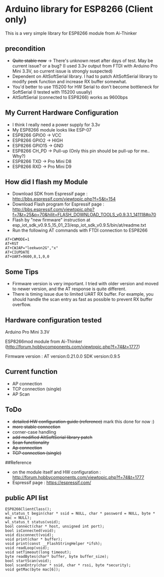 # Arduino library for ESP8266 (Client only)

This is a very simple library for ESP8266 module from Ai-Thinker

## precondition

- ~~Quite stable now~~ -> There's unknown reset after days of test. May be current issue? or a bug? (I used 3.3v output from FTDI with Arduino Pro Mini 3.3V, so current issue is strongly suspected)
- Dependent on AltSoftSerial library. I had to patch AltSoftSerial library to modify peek function and increase RX buffer somewhat.
- You'd better to use 115200 for HW Serial to don't become bottleneck for SoftSerial (I tested with 115200 usually)
- AltSoftSerial (connected to ESP8266) works as 9600bps

## My Current Hardware Configuration

- I think I really need a power supply for 3.3v
- My ESP8266 module looks like ESP-07
- ESP8266 GPIO0 -> VCC
- ESP8266 GPIO2 -> HIGH
- ESP8266 GPIO15 -> GND
- ESP8266 CH\_PD -> Pull-up (Only this pin should be pull-up for me.. Why?)
- ESP8266 TXD -> Pro Mini D8
- ESP8266 RXD -> Pro Mini D9

## How did I flash my Module

- Download SDK from Espressif page : http://bbs.espressif.com/viewtopic.php?f=5&t=154
- Download Flash program for Espressif page : http://bbs.espressif.com/viewtopic.php?f=7&t=25&p=70&hilit=FLASH_DOWNLOAD_TOOLS_v0.9.3.1_141118#p70
- Flash by "new firmware" instruction at esp\_iot\_sdk\_v0.9.5\_15\_01\_23/esp\_iot\_sdk\_v0.9.5/bin/at/readme.txt
- Run the following AT commands with FTDI connection to ESP8266
```
AT+CWMODE=1
AT+RST
AT+CWJAP="leekwon2G","x"
AT+CIUPDATE
AT+UART=9600,8,1,0,0
```

## Some Tips

- Firmware version is very important. I tried with older version and moved to newer version, and the AT response is quite different.
- There is timing issue due to limited UART RX buffer. For example, you should handle the scan entry as fast as possible to prevent RX buffer overflow.

## Hardware configuration tested

Arduino Pro Mini 3.3V

ESP8266mod module from Ai-Thinker (http://forum.hobbycomponents.com/viewtopic.php?f=74&t=1777)

Firmware version :
AT version:0.21.0.0
SDK version:0.9.5

## Current function

- AP connection
- TCP connection (single)
- AP Scan

## ToDo

- ~~detailed HW configuration guide (reference)~~ mark this done for now :)
- ~~more stable connection~~
- corner-case handling
- ~~add modified AltSoftSerial library patch~~
- ~~Scan functionality~~
- ~~Ap connection~~
- ~~TCP connection (single)~~


##Reference

- on the module itself and HW configuration : http://forum.hobbycomponents.com/viewtopic.php?f=74&t=1777
- Espressif page : https://espressif.com/

## public API list

```
ESP8266ClientClass();
wl_status_t begin(char * ssid = NULL, char * password = NULL, byte * mac = NULL);
wl_status_t status(void);
bool connect(char * host, unsigned int port);
bool isConnected(void);
void disconnect(void);
void print(char * buffer);
void print(const __FlashStringHelper *ifsh);
void readLoop(void);
void setTimeout(long timeout);
byte readBytes(char* buffer, byte buffer_size);
bool startScan(void);
bool scanEntry(char * ssid, char * rssi, byte *security);
void getMac(byte mac[6]);
```
